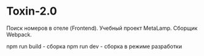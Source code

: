 # Toxin-2.0
Поиск номеров в отеле (Frontend).
Учебный проект MetaLamp. Сборщик Webpack.

npm run build - сборка
npm run dev - сборка в режиме разработки
